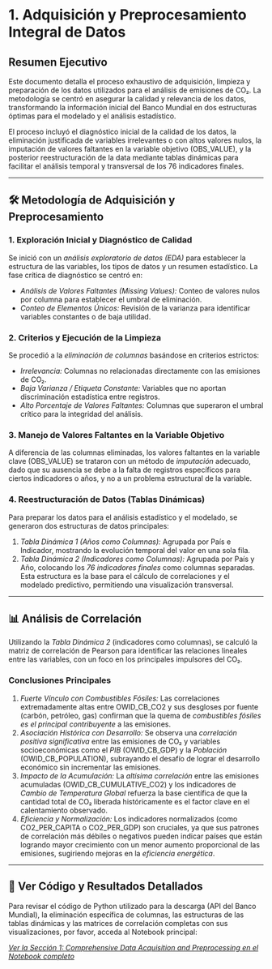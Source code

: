 # 1. Adquisición y Preprocesamiento Integral de Datos
## Resumen Ejecutivo

Este documento detalla el proceso exhaustivo de adquisición, limpieza y preparación de los datos utilizados para el análisis de emisiones de CO₂. La metodología se centró en asegurar la calidad y relevancia de los datos, transformando la información inicial del Banco Mundial en dos estructuras óptimas para el modelado y el análisis estadístico.

El proceso incluyó el diagnóstico inicial de la calidad de los datos, la eliminación justificada de variables irrelevantes o con altos valores nulos, la imputación de valores faltantes en la variable objetivo (OBS_VALUE), y la posterior reestructuración de la data mediante tablas dinámicas para facilitar el análisis temporal y transversal de los 76 indicadores finales.

---

## 🛠️ Metodología de Adquisición y Preprocesamiento

### 1. Exploración Inicial y Diagnóstico de Calidad
Se inició con un *análisis exploratorio de datos (EDA)* para establecer la estructura de las variables, los tipos de datos y un resumen estadístico. La fase crítica de diagnóstico se centró en:
* *Análisis de Valores Faltantes (Missing Values):* Conteo de valores nulos por columna para establecer el umbral de eliminación.
* *Conteo de Elementos Únicos:* Revisión de la varianza para identificar variables constantes o de baja utilidad.

### 2. Criterios y Ejecución de la Limpieza
Se procedió a la *eliminación de columnas* basándose en criterios estrictos:
* *Irrelevancia:* Columnas no relacionadas directamente con las emisiones de CO₂.
* *Baja Varianza / Etiqueta Constante:* Variables que no aportan discriminación estadística entre registros.
* *Alto Porcentaje de Valores Faltantes:* Columnas que superaron el umbral crítico para la integridad del análisis.

### 3. Manejo de Valores Faltantes en la Variable Objetivo
A diferencia de las columnas eliminadas, los valores faltantes en la variable clave (OBS_VALUE) se trataron con un método de *imputación* adecuado, dado que su ausencia se debe a la falta de registros específicos para ciertos indicadores o años, y no a un problema estructural de la variable.

### 4. Reestructuración de Datos (Tablas Dinámicas)
Para preparar los datos para el análisis estadístico y el modelado, se generaron dos estructuras de datos principales:
1.  *Tabla Dinámica 1 (Años como Columnas):* Agrupada por País e Indicador, mostrando la evolución temporal del valor en una sola fila.
2.  *Tabla Dinámica 2 (Indicadores como Columnas):* Agrupada por País y Año, colocando los *76 indicadores finales* como columnas separadas. Esta estructura es la base para el cálculo de correlaciones y el modelado predictivo, permitiendo una visualización transversal.

---

## 📊 Análisis de Correlación

Utilizando la *Tabla Dinámica 2* (indicadores como columnas), se calculó la matriz de correlación de Pearson para identificar las relaciones lineales entre las variables, con un foco en los principales impulsores del CO₂.

### Conclusiones Principales
1.  *Fuerte Vínculo con Combustibles Fósiles:* Las correlaciones extremadamente altas entre OWID_CB_CO2 y sus desgloses por fuente (carbón, petróleo, gas) confirman que la quema de *combustibles fósiles es el principal contribuyente* a las emisiones.
2.  *Asociación Histórica con Desarrollo:* Se observa una *correlación positiva significativa* entre las emisiones de CO₂ y variables socioeconómicas como el *PIB* (OWID_CB_GDP) y la *Población* (OWID_CB_POPULATION), subrayando el desafío de lograr el desarrollo económico sin incrementar las emisiones.
3.  *Impacto de la Acumulación:* La *altísima correlación* entre las emisiones acumuladas (OWID_CB_CUMULATIVE_CO2) y los indicadores de *Cambio de Temperatura Global* refuerza la base científica de que la cantidad total de CO₂ liberada históricamente es el factor clave en el calentamiento observado.
4.  *Eficiencia y Normalización:* Los indicadores normalizados (como CO2_PER_CAPITA o CO2_PER_GDP) son cruciales, ya que sus patrones de correlación más débiles o negativos pueden indicar países que están logrando mayor crecimiento con un menor aumento proporcional de las emisiones, sugiriendo mejoras en la *eficiencia energética*.

---

## 🔗 Ver Código y Resultados Detallados

Para revisar el código de Python utilizado para la descarga (API del Banco Mundial), la eliminación específica de columnas, las estructuras de las tablas dinámicas y las matrices de correlación completas con sus visualizaciones, por favor, acceda al Notebook principal:

*[Ver la Sección 1: Comprehensive Data Acquisition and Preprocessing en el Notebook completo](https://colab.research.google.com/drive/1PvvgftZqU8oRfxvQzB_P8Osi0-a4goSz?usp=sharing)*

